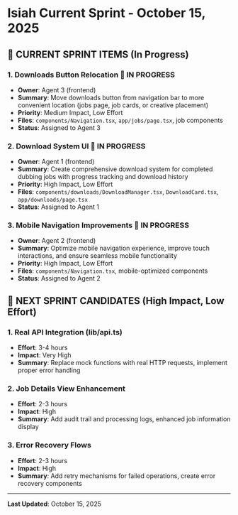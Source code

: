 # Isiah Current Sprint - October 15, 2025

## 🚧 CURRENT SPRINT ITEMS (In Progress)

### 1. Downloads Button Relocation 🚧 **IN PROGRESS**
- **Owner**: Agent 3 (frontend)
- **Summary**: Move downloads button from navigation bar to more convenient location (jobs page, job cards, or creative placement)
- **Priority**: Medium Impact, Low Effort
- **Files**: `components/Navigation.tsx`, `app/jobs/page.tsx`, job components
- **Status**: Assigned to Agent 3

### 2. Download System UI 🚧 **IN PROGRESS**
- **Owner**: Agent 1 (frontend)
- **Summary**: Create comprehensive download system for completed dubbing jobs with progress tracking and download history
- **Priority**: High Impact, Low Effort
- **Files**: `components/downloads/DownloadManager.tsx`, `DownloadCard.tsx`, `app/downloads/page.tsx`
- **Status**: Assigned to Agent 1

### 3. Mobile Navigation Improvements 🚧 **IN PROGRESS**
- **Owner**: Agent 2 (frontend)
- **Summary**: Optimize mobile navigation experience, improve touch interactions, and ensure seamless mobile functionality
- **Priority**: High Impact, Low Effort
- **Files**: `components/Navigation.tsx`, mobile-optimized components
- **Status**: Assigned to Agent 2

## 🎯 NEXT SPRINT CANDIDATES (High Impact, Low Effort)

### 1. Real API Integration (lib/api.ts)
- **Effort**: 3-4 hours
- **Impact**: Very High
- **Summary**: Replace mock functions with real HTTP requests, implement proper error handling

### 2. Job Details View Enhancement
- **Effort**: 2-3 hours
- **Impact**: High
- **Summary**: Add audit trail and processing logs, enhanced job information display

### 3. Error Recovery Flows
- **Effort**: 2-3 hours
- **Impact**: High
- **Summary**: Add retry mechanisms for failed operations, create error recovery components

---

**Last Updated**: October 15, 2025